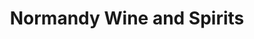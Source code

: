 ---
title: "Normandy Wine and Spirits"
url: /ellicott-city/normandy-wine-and-spirits/
shop: alcohol
---